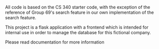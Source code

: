 All code is based on the CS 340 starter code, with the exception of the reference of Group 69's search feature in our own implementation of the search feature.

This project is a flask application with a frontend which is intended for internal use in order to manage the database for this fictional company. 

Please read documentation for more information
